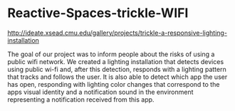 # Reactive-Spaces-trickle-WIFI

http://ideate.xsead.cmu.edu/gallery/projects/trickle-a-responsive-lighting-installation

The goal of our project was to inform people about the risks of using a public wifi network.
 We created a lighting installation that detects devices using public wi-fi and, after this detection, 
responds with a lighting pattern that tracks and follows the user. It is also able to detect which app the user has open, 
responding with lighting color changes that correspond to the apps visual identity and a notification 
sound in the environment representing a notification received from this app.
